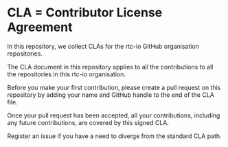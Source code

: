 # CLA = Contributor License Agreement
In this repository, we collect CLAs for the rtc-io GitHub organisation repositories.


The CLA document in this repository applies to all the contributions to all the repositories in this rtc-io organisation.

Before you make your first contribution, please create a pull request on this repository by adding your name and GitHub handle to the end of the CLA file.

Once your pull request has been accepted, all your contributions, including any future contributions, are covered by this signed CLA.

Register an issue if you have a need to diverge from the standard CLA path.
